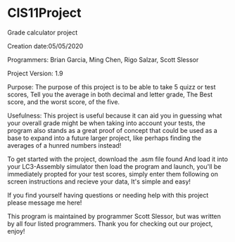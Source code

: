 # CIS11Project
Grade calculator project

Creation date:05/05/2020

Programmers: Brian Garcia, Ming Chen, Rigo Salzar, Scott Slessor

Project Version: 1.9


Purpose: The purpose of this project is to be able to take 5 quizz or test scores, Tell you the average in both decimal and letter grade, The Best score, and the worst score, of the five. 

Usefulness: This project is useful because it can aid you in guessing what your overall grade might be when taking into account your tests, the program also stands as a great proof of concept that could be used as a base to expand into a future larger project, like perhaps finding the averages of a hunred numbers instead! 

To get started with the project, download the .asm file found <link> And load it into your LC3-Assembly simulator then load the program and launch, you'll be immediately propted for your test scores, simply enter them following on screen instructions and recieve your data, It's simple and easy!

If you find yourself having questions or needing help with this project please message me here! 


This program is maintained by programmer Scott Slessor, but was written by all four listed programmers. Thank you for checking out our project, enjoy!
